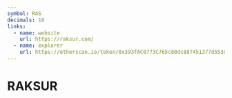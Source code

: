 ```yaml
---
symbol: RAS
decimals: 18
links:
  - name: website
    url: https://raksur.com/
  - name: explorer
    url: https://etherscan.io/token/0x393fAC0773C765c80dc887451377d553C46F83b1
---
```


# RAKSUR
